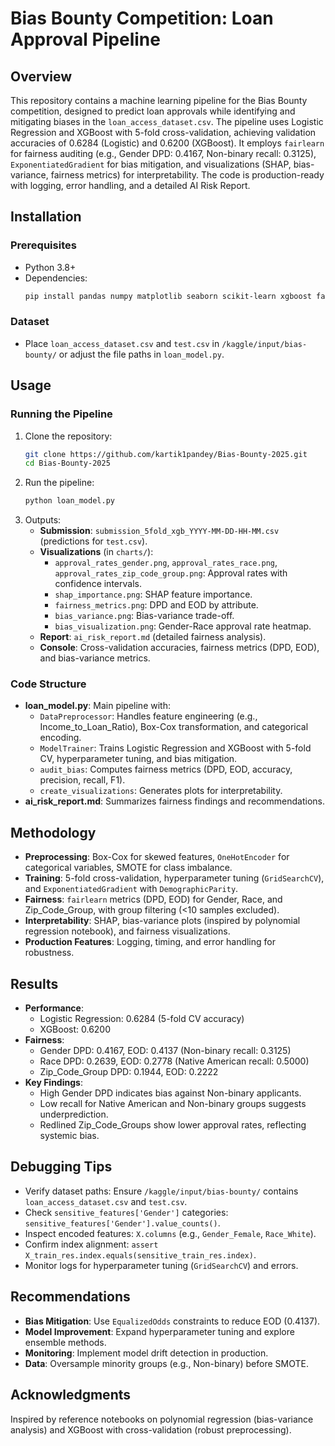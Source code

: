 # Bias Bounty Competition: Loan Approval Pipeline

## Overview
This repository contains a machine learning pipeline for the Bias Bounty competition, designed to predict loan approvals while identifying and mitigating biases in the `loan_access_dataset.csv`. The pipeline uses Logistic Regression and XGBoost with 5-fold cross-validation, achieving validation accuracies of 0.6284 (Logistic) and 0.6200 (XGBoost). It employs `fairlearn` for fairness auditing (e.g., Gender DPD: 0.4167, Non-binary recall: 0.3125), `ExponentiatedGradient` for bias mitigation, and visualizations (SHAP, bias-variance, fairness metrics) for interpretability. The code is production-ready with logging, error handling, and a detailed AI Risk Report.

## Installation

### Prerequisites
- Python 3.8+
- Dependencies:
  ```bash
  pip install pandas numpy matplotlib seaborn scikit-learn xgboost fairlearn shap imbalanced-learn joblib scipy
  ```

### Dataset
- Place `loan_access_dataset.csv` and `test.csv` in `/kaggle/input/bias-bounty/` or adjust the file paths in `loan_model.py`.

## Usage

### Running the Pipeline
1. Clone the repository:
   ```bash
   git clone https://github.com/kartik1pandey/Bias-Bounty-2025.git
   cd Bias-Bounty-2025
   ```
2. Run the pipeline:
   ```bash
   python loan_model.py
   ```
3. Outputs:
   - **Submission**: `submission_5fold_xgb_YYYY-MM-DD-HH-MM.csv` (predictions for `test.csv`).
   - **Visualizations** (in `charts/`):
     - `approval_rates_gender.png`, `approval_rates_race.png`, `approval_rates_zip_code_group.png`: Approval rates with confidence intervals.
     - `shap_importance.png`: SHAP feature importance.
     - `fairness_metrics.png`: DPD and EOD by attribute.
     - `bias_variance.png`: Bias-variance trade-off.
     - `bias_visualization.png`: Gender-Race approval rate heatmap.
   - **Report**: `ai_risk_report.md` (detailed fairness analysis).
   - **Console**: Cross-validation accuracies, fairness metrics (DPD, EOD), and bias-variance metrics.

### Code Structure
- **loan_model.py**: Main pipeline with:
  - `DataPreprocessor`: Handles feature engineering (e.g., Income_to_Loan_Ratio), Box-Cox transformation, and categorical encoding.
  - `ModelTrainer`: Trains Logistic Regression and XGBoost with 5-fold CV, hyperparameter tuning, and bias mitigation.
  - `audit_bias`: Computes fairness metrics (DPD, EOD, accuracy, precision, recall, F1).
  - `create_visualizations`: Generates plots for interpretability.
- **ai_risk_report.md**: Summarizes fairness findings and recommendations.

## Methodology
- **Preprocessing**: Box-Cox for skewed features, `OneHotEncoder` for categorical variables, SMOTE for class imbalance.
- **Training**: 5-fold cross-validation, hyperparameter tuning (`GridSearchCV`), and `ExponentiatedGradient` with `DemographicParity`.
- **Fairness**: `fairlearn` metrics (DPD, EOD) for Gender, Race, and Zip_Code_Group, with group filtering (<10 samples excluded).
- **Interpretability**: SHAP, bias-variance plots (inspired by polynomial regression notebook), and fairness visualizations.
- **Production Features**: Logging, timing, and error handling for robustness.

## Results
- **Performance**:
  - Logistic Regression: 0.6284 (5-fold CV accuracy)
  - XGBoost: 0.6200
- **Fairness**:
  - Gender DPD: 0.4167, EOD: 0.4137 (Non-binary recall: 0.3125)
  - Race DPD: 0.2639, EOD: 0.2778 (Native American recall: 0.5000)
  - Zip_Code_Group DPD: 0.1944, EOD: 0.2222
- **Key Findings**:
  - High Gender DPD indicates bias against Non-binary applicants.
  - Low recall for Native American and Non-binary groups suggests underprediction.
  - Redlined Zip_Code_Groups show lower approval rates, reflecting systemic bias.

## Debugging Tips
- Verify dataset paths: Ensure `/kaggle/input/bias-bounty/` contains `loan_access_dataset.csv` and `test.csv`.
- Check `sensitive_features['Gender']` categories: `sensitive_features['Gender'].value_counts()`.
- Inspect encoded features: `X.columns` (e.g., `Gender_Female`, `Race_White`).
- Confirm index alignment: `assert X_train_res.index.equals(sensitive_train_res.index)`.
- Monitor logs for hyperparameter tuning (`GridSearchCV`) and errors.

## Recommendations
- **Bias Mitigation**: Use `EqualizedOdds` constraints to reduce EOD (0.4137).
- **Model Improvement**: Expand hyperparameter tuning and explore ensemble methods.
- **Monitoring**: Implement model drift detection in production.
- **Data**: Oversample minority groups (e.g., Non-binary) before SMOTE.

## Acknowledgments
Inspired by reference notebooks on polynomial regression (bias-variance analysis) and XGBoost with cross-validation (robust preprocessing).
